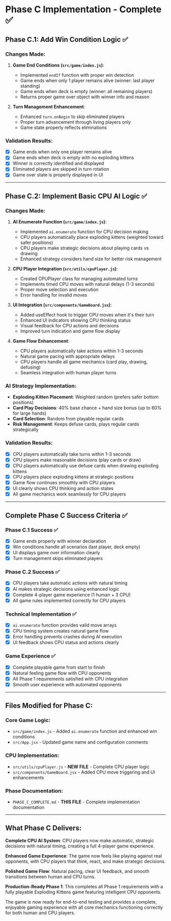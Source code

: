 # Phase C Implementation - Complete ✅

## Phase C.1: Add Win Condition Logic ✅

### Changes Made:
1. **Game End Conditions (`src/game/index.js`)**:
   - Implemented `endIf` function with proper win detection
   - Game ends when only 1 player remains alive (winner: last player standing)
   - Game ends when deck is empty (winner: all remaining players)
   - Returns proper game over object with winner info and reason

2. **Turn Management Enhancement**:
   - Enhanced `turn.onBegin` to skip eliminated players
   - Proper turn advancement through living players only
   - Game state properly reflects eliminations

### Validation Results:
- [x] Game ends when only one player remains alive
- [x] Game ends when deck is empty with no exploding kittens
- [x] Winner is correctly identified and displayed
- [x] Eliminated players are skipped in turn rotation
- [x] Game over state is properly displayed in UI

---

## Phase C.2: Implement Basic CPU AI Logic ✅

### Changes Made:
1. **AI Enumerate Function (`src/game/index.js`)**:
   - Implemented `ai.enumerate` function for CPU decision making
   - CPU players automatically place exploding kittens (weighted toward safer positions)
   - CPU players make strategic decisions about playing cards vs drawing
   - Enhanced strategy considers hand size for better risk management

2. **CPU Player Integration (`src/utils/cpuPlayer.js`)**:
   - Created CPUPlayer class for managing automated turns
   - Implements timed CPU moves with natural delays (1-3 seconds)
   - Proper move selection and execution
   - Error handling for invalid moves

3. **UI Integration (`src/components/GameBoard.jsx`)**:
   - Added useEffect hook to trigger CPU moves when it's their turn
   - Enhanced UI indicators showing CPU thinking status
   - Visual feedback for CPU actions and decisions
   - Improved turn indication and game flow display

4. **Game Flow Enhancement**:
   - CPU players automatically take actions within 1-3 seconds
   - Natural game pacing with appropriate delays
   - CPU players handle all game mechanics (card play, drawing, defusing)
   - Seamless integration with human player turns

### AI Strategy Implementation:
- **Exploding Kitten Placement**: Weighted random (prefers safer bottom positions)
- **Card Play Decisions**: 40% base chance + hand size bonus (up to 60% for large hands)
- **Card Selection**: Random from playable regular cards
- **Risk Management**: Keeps defuse cards, plays regular cards strategically

### Validation Results:
- [x] CPU players automatically take turns within 1-3 seconds
- [x] CPU players make reasonable decisions (play cards or draw)
- [x] CPU players automatically use defuse cards when drawing exploding kittens
- [x] CPU players place exploding kittens at strategic positions
- [x] Game flow continues smoothly with CPU players
- [x] UI clearly shows CPU thinking and action states
- [x] All game mechanics work seamlessly for CPU players

---

## Complete Phase C Success Criteria ✅

### Phase C.1 Success ✅
- [x] Game ends properly with winner declaration
- [x] Win conditions handle all scenarios (last player, deck empty)
- [x] UI displays game over information clearly
- [x] Turn management skips eliminated players

### Phase C.2 Success ✅ 
- [x] CPU players take automatic actions with natural timing
- [x] AI makes strategic decisions using enhanced logic
- [x] Complete 4-player game experience (1 human + 3 CPU)
- [x] All game rules implemented correctly for CPU players

### Technical Implementation ✅
- [x] `ai.enumerate` function provides valid move arrays
- [x] CPU timing system creates natural game flow
- [x] Error handling prevents crashes during AI execution
- [x] UI feedback shows CPU status and actions clearly

### Game Experience ✅
- [x] Complete playable game from start to finish
- [x] Natural feeling game flow with CPU opponents
- [x] All Phase 1 requirements satisfied with CPU integration
- [x] Smooth user experience with automated opponents

---

## Files Modified for Phase C:

### Core Game Logic:
- `src/game/index.js` - Added `ai.enumerate` function and enhanced win conditions
- `src/App.jsx` - Updated game name and configuration comments

### CPU Implementation:
- `src/utils/cpuPlayer.js` - **NEW FILE** - Complete CPU player logic
- `src/components/GameBoard.jsx` - Added CPU move triggering and UI enhancements

### Phase Documentation:
- `PHASE_C_COMPLETE.md` - **THIS FILE** - Complete implementation documentation

---

## What Phase C Delivers:

**Complete CPU AI System**: CPU players now make automatic, strategic decisions with natural timing, creating a full 4-player game experience.

**Enhanced Game Experience**: The game now feels like playing against real opponents, with CPU players that think, react, and make strategic decisions.

**Polished Game Flow**: Natural pacing, clear UI feedback, and smooth transitions between human and CPU turns.

**Production-Ready Phase 1**: This completes all Phase 1 requirements with a fully playable Exploding Kittens game featuring intelligent CPU opponents.

The game is now ready for end-to-end testing and provides a complete, enjoyable gaming experience with all core mechanics functioning correctly for both human and CPU players.